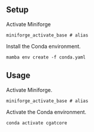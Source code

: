 ## Setup

Activate Miniforge

```
miniforge_activate_base # alias
```

Install the Conda environment.

```
mamba env create -f conda.yaml
```

## Usage

Activate Miniforge.

```
miniforge_activate_base # alias
```

Activate the Conda environment.

```
conda activate cgatcore
```
